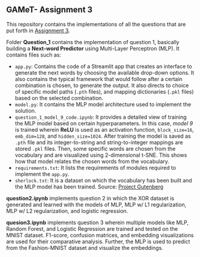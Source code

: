 ## GAMeT- Assignment 3

This repository contains the implementations of all the questions that are put forth in [Assignment 3](https://docs.google.com/document/d/1zfuJH2ZUQ8XcUlF5EMhPIfwP7Bn5OK4-sICZFdKYg-8/edit?usp=sharing). 

Folder **Question_1** contains the implementation of question 1, basically building a **Next-word Predictor** using Multi-Layer Perceptron (MLP). It contains files such as:
- `app.py`: Contains the code of a Streamlit app that creates an interface to generate the next words by choosing the available drop-down options. It also contains the typical framework that would follow after a certain combination is chosen, to generate the output. It also directs to choice of specific model paths (`.pth` files), and mapping dictionaries (`.pkl` files) based on the selected combination.
- `model.py`: It contains the MLP model architecture used to implement the solution.
- `question_1_model_9_code.ipynb`: It provides a detailed view of training the MLP model based on certain hyperparameters. In this case, *model 9* is trained wherein **ReLU** is used as an activation function, `block_size=16`, `emb_dim=128`, and `hidden_size=1024`. After training the model is saved as `.pth` file and its integer-to-string and string-to-integer mappings are stored `.pkl` files. Then, some specific words are chosen from the vocabulary and are visualized using 2-dimensional t-SNE. This shows how that model relates the chosen words from the vocabulary.
- `requirements.txt`: It lists the requirements of modules required to implement the `app.py`.
- `sherlock.txt`: It is a dataset on which the vocabulary has been built and the MLP model has been trained. Source: [Project Gutenberg](https://www.gutenberg.org/files/1661/1661-0.txt)

**question2.ipynb** implements question 2 in which the XOR dataset is generated and learned with the models of MLP, MLP w/ L1 regularization, MLP w/ L2 regularization, and logistic regression.

**quesion3.ipynb** implements question 3 wherein multiple models like MLP, Random Forest, and Logistic Regression are trained and tested on the MNIST dataset. F1-score, confusion matrices, and embedding visualizations are used for their comparative analysis. Further, the MLP is used to predict from the Fashion-MNIST dataset and visualize the embeddings.

